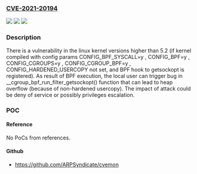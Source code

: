 ### [CVE-2021-20194](https://cve.mitre.org/cgi-bin/cvename.cgi?name=CVE-2021-20194)
![](https://img.shields.io/static/v1?label=Product&message=kernel&color=blue)
![](https://img.shields.io/static/v1?label=Version&message=kernel%205.2%20and%20higher.%20&color=brightgreen)
![](https://img.shields.io/static/v1?label=Vulnerability&message=CWE-20&color=brightgreen)

### Description

There is a vulnerability in the linux kernel versions higher than 5.2 (if kernel compiled with config params CONFIG_BPF_SYSCALL=y , CONFIG_BPF=y , CONFIG_CGROUPS=y , CONFIG_CGROUP_BPF=y , CONFIG_HARDENED_USERCOPY not set, and BPF hook to getsockopt is registered). As result of BPF execution, the local user can trigger bug in __cgroup_bpf_run_filter_getsockopt() function that can lead to heap overflow (because of non-hardened usercopy). The impact of attack could be deny of service or possibly privileges escalation.

### POC

#### Reference
No PoCs from references.

#### Github
- https://github.com/ARPSyndicate/cvemon

